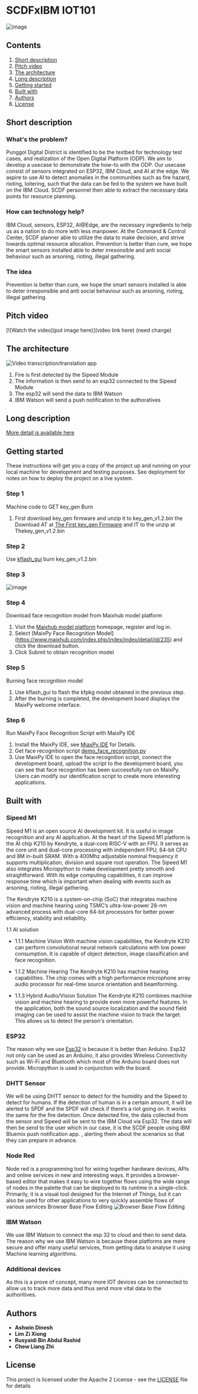 # SCDFxIBM IOT101
![image](https://github.com/Ashwwi/Goaldiggers-Iot_SCDFXIBM/blob/master/resources/fire.png)

## Contents

1. [Short description](#short-description)
1. [Pitch video](#pitch-video)
1. [The architecture](#the-architecture)
1. [Long description](#long-description)
1. [Getting started](#getting-started)
1. [Built with](#built-with)
1. [Authors](#authors)
1. [License](#license)

## Short description

### What's the problem?

Punggol Digital District is identified to be the testbed for technology test cases, and realization of the Open Digital Platform (ODP). We aim to develop a usecase to demonstrate the how-to with the ODP. Our usecase consist of sensors integrated on ESP32, IBM Cloud, and AI at the edge. We aspire to use AI to detect anomalies in the communities such as fire hazard, rioting, loitering, such that the data can be fed to the system we have built on the IBM Cloud. SCDF personnel then able to extract the necessary data points for resource planning.

### How can technology help?

IBM Cloud, sensors, ESP32, AI@Edge, are the necessary ingredients to help us as a nation to do more with less manpower. At the Command & Control Center, SCDF planner able to utilize the data to make decision, and strive towards optimal resource allocation. Prevention is better than cure, we hope the smart sensors installed able to deter irresonsible and anti social behaviour such as arsoning, rioting, illegal gathering.

### The idea

Prevention is better than cure, we hope the smart sensors installed is able to deter irresponsible and anti social behaviour such as arsoning, rioting, illegal gathering.

## Pitch video

[![Watch the video](put image here)](video link here) (need change)

## The architecture

![Video transcription/translation app](https://github.com/Ashwwi/Goaldiggers-Iot_SCDFXIBM/blob/master/resources/Architecture2.JPG)

1. Fire is first detected by the Sipeed Module
2. The information is then send to an esp32 connected to the Sipeed Module
3. The esp32 will send the data to IBM Watson 
4. IBM Watson will send a push notification to the authoratives

## Long description

[More detail is available here](DESCRIPTION.md)

## Getting started

These instructions will get you a copy of the project up and running on your local machine for development and testing purposes. See deployment for notes on how to deploy the project on a live system. 

###  Step 1
Machine code to GET key_gen Burn
  1. First download key_gen firmware and unzip it to key_gen_v1.2.bin
the Download AT at [The First key_gen Firmware](https://en.bbs.sipeed.com/uploads/default/original/1X/bca0832bed92a1ada63bd05327688784e2ef14d1.zip) and IT to the unzip at Thekey_gen_v1.2.bin

### Step 2
Use [kflash_gui](https://github.com/sipeed/kflash_gui/releases/tag/v1.5.3) burn key_gen_v1.2.bin

### Step 3
![image](https://github.com/Ashwwi/Goaldiggers-Iot_SCDFXIBM/blob/master/resources/step3.png)

### Step 4
Download face recognition model from Maixhub model platform
  1. Visit the [Maixhub model platform](https://www.maixhub.com/) homepage, register and log in.
  2.	Select [MaixPy Face Recognition Model]
(https://www.maixhub.com/index.php/index/index/detail/id/235) and click the download button.
  3. Click Submit to obtain recognition model
  
### Step 5
Burning face recognition model
  1. Use kflash_gui to flash the kfpkg model obtained in the previous step.
  2. After the burning is completed, the development board displays the MaixPy welcome interface.

### Step 6
Run MaixPy Face Recognition Script with MaixPy IDE
  1. Install the MaixPy IDE, see [MiaxPy IDE](https://blog.sipeed.com/p/612.html) for Details.
  2. Get face recognition script [demo_face_recognition.py](https://github.com/sipeed/MaixPy_scripts/blob/master/machine_vision/demo_face_recognition.py)
  3. Use MaixPy IDE to open the face recognition script, connect the development board, upload the script to the development board, you can see that face recognition has been successfully run on MaixPy. Users can modify our identification script to create more interesting applications.

## Built with

### Sipeed M1

Sipeed M1 is an open source AI development kit. It is useful in image recognition and any AI application. At the heart of the Sipeed M1 platform is the AI chip K210 by Kendryte, a dual-core RISC-V with an FPU. It serves as the core unit and dual-core processing with independent FPU, 64-bit CPU and 8M in-built SRAM. With a 400Mhz adjustable nominal frequency it supports multiplication, division and square root operation. The Sipeed M1 also integrates Micropython to make development pretty smooth and straightforward. With its edge computing capabilities, it can improve response time which is important when dealing with events such as arsoning, rioting, illegal gathering.

The Kendryte K210 is a system-on-chip (SoC) that integrates machine vision and machine hearing using TSMC’s ultra-low-power 28-nm advanced process with dual-core 64-bit processors for better power efficiency, stability and reliability. 

1.1   AI solution 

- 1.1.1 Machine Vision With machine vision capabilities, the Kendryte K210 can perform convolutional neural network calculations with low power consumption. It is capable of object detection, image classification and face recognition.

- 1.1.2 Machine Hearing The Kendryte K210 has machine hearing capabilities. The chip comes with a high performance microphone array audio processor for real-time source orientation and beamforming. 

- 1.1.3 Hybrid Audio/Vision Solution The Kendryte K210 combines machine vision and machine hearing to provide even more powerful features. In the application, both the sound source localization and the sound field imaging can be used to assist the machine vision to track the target. This allows us to detect the person's orientation.

### ESP32

The reason why we use [Esp32](https://techexplorations.com/guides/esp32/begin/esp32ard/#:~:text=The%20additional%20features%20that%20the,that%20alone%20is%20very%20desirable.&text=The%20ESP32%20dev%20kit%20is,board%20for%20a%20lower%20price.) is because it is better than Arduino. Esp32 not only can be used as an Arduino, it also provides Wireless Connectivity such as Wi-Fi and Bluetooth which most of the Arduino board does not provide. Micropython is used in conjunction with the board.

### DHTT Sensor
We will be using DHTT sensor to detect for the humidity and the Sipeed to detect for humans. If the detection of human is in a certain amount, it will be alerted to SPDF and the SPDF will check if there’s a riot going on. It works the same for the fire detection. Once detected fire, the data collected from the sensor and Sipeed will be sent to the IBM Cloud via Esp32. The data will then be send to the user which in our case, it is the SCDF people using IBM Bluemix push notification app. , alerting them about the scenarios so that they can prepare in advance.

### Node Red

Node red is a programming tool for wiring together hardware devices, APIs and online services in new and interesting ways. It provides a browser-based editor that makes it easy to wire together flows using the wide range of nodes in the palette that can be deployed to its runtime in a single-click.
Primarily, it is a visual tool designed for the Internet of Things, but it can also be used for other applications to very quickly assemble flows of various services
Browser Base Flow Editing
![Browser Base Flow Editing](https://github.com/Ashwwi/Goaldiggers-Iot_SCDFXIBM/blob/master/resources/flow.jpg)

### IBM Watson
We use IBM Watson to connect the esp 32 to cloud and then to send data. The reason why we use IBM Watson is because these platforms are more secure and offer many useful services, from getting data to analyse it using Machine learning algorithms. 

### Additional devices
As this is a prove of concept, many more IOT devices can be connected to allow us to track more data and thus send more vital data to the authoritives. 

## Authors

* **Ashwin Dinesh**  
* **Lim Zi Xiong**  
* **Rusyaidi Bin Abdul Rashid**  
* **Chew Liang Zhi**  

## License

This project is licensed under the Apache 2 License - see the [LICENSE](LICENSE) file for details



